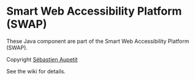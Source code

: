 # Smart Web Accessibility Platform (SWAP)

These Java component are part of the Smart Web Accessibility Platform (SWAP).

Copyright [Sébastien Aupetit](mailto:sebtic@projectsforge.org?subject=SWAP)

See the wiki for details.
